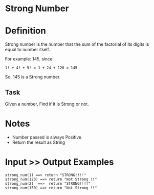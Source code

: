 # Strong Number

# Definition

Strong number is the number that the sum of the factorial of its digits is equal to number itself.

For example: 145, since
```
1! + 4! + 5! = 1 + 24 + 120 = 145
```
So, 145 is a Strong number.

## Task

Given a number, Find if it is Strong or not.

# Notes

* Number passed is always Positive.
* Return the result as String

# Input >> Output Examples

```
strong_num(1) ==> return "STRONG!!!!"
strong_num(123) ==> return "Not Strong !!"
strong_num(2)  ==>  return "STRONG!!!!"
strong_num(150) ==> return "Not Strong !!"
```
